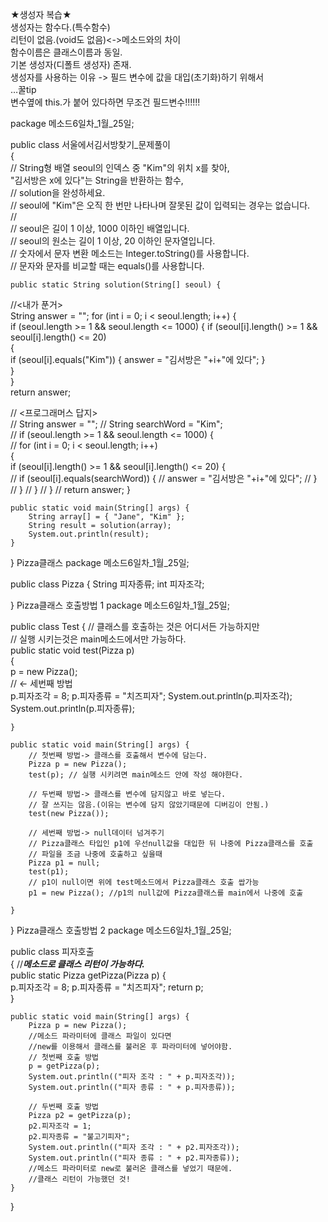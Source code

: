 ★생성자 복습★  
생성자는 함수다.(특수함수)  
리턴이 없음.(void도 없음)<->메소드와의 차이  
함수이름은 클래스이름과 동일.  
기본 생성자(디폴트 생성자) 존재.  
생성자를 사용하는 이유
-> 필드 변수에 값을 대입(초기화)하기 위해서  
…꿀tip  
변수옆에 this.가 붙어 있다하면 무조건 필드변수!!!!!!

package 메소드6일차_1월_25일;

public class 서울에서김서방찾기_문제풀이   
{  
//	String형 배열 seoul의 인덱스 중 "Kim"의 위치 x를 찾아,     
"김서방은 x에 있다"는 String을 반환하는 함수,   
//	solution을 완성하세요.   
//	seoul에 "Kim"은 오직 한 번만 나타나며 잘못된 값이 입력되는 경우는 없습니다.  
//	
//	seoul은 길이 1 이상, 1000 이하인 배열입니다.  
//	seoul의 원소는 길이 1 이상, 20 이하인 문자열입니다.  
//	숫자에서 문자 변환 메소드는 Integer.toString()를 사용합니다.  
//	문자와 문자를 비교할 때는 equals()를 사용합니다.
	
	public static String solution(String[] seoul) {
//<내가 푼거>  
		String answer = "";
		for (int i = 0; i < seoul.length; i++) 
		{  
			if (seoul.length >= 1 && seoul.length <= 1000) {
				if (seoul[i].length() >= 1 && seoul[i].length() <= 20)   
				{  
					if (seoul[i].equals("Kim")) {
						answer = "김서방은 "+i+"에 있다";
					}  
				}  
			}  
		return answer;

//		<프로그래머스 답지>  
//	      String answer = "";
//	        String searchWord = "Kim";  
//			if (seoul.length >= 1 && seoul.length <= 1000) {  
//	            for (int i = 0; i < seoul.length; i++)   
				{	
					if (seoul[i].length() >= 1 && seoul[i].length() <= 20) 
					  {  
//						if (seoul[i].equals(searchWord)) {
//							answer = "김서방은 "+i+"에 있다";
//						}
//					}
//				}
//			}
//	        return answer;
	}

	public static void main(String[] args) {
		String array[] = { "Jane", "Kim" };
		String result = solution(array);
		System.out.println(result);
	}

}
Pizza클래스
package 메소드6일차_1월_25일;

public class Pizza {
	String 피자종류;
	int 피자조각;

}
Pizza클래스 호출방법 1
package 메소드6일차_1월_25일;

public class Test {
	// 클래스를 호출하는 것은 어디서든 가능하지만  
	// 실행 시키는것은 main메소드에서만 가능하다.  
	public static void test(Pizza p)   
	{  
		p = new Pizza();   
		// <- 세번째 방법  
		p.피자조각 = 8;
		p.피자종류 = "치즈피자";
		System.out.println(p.피자조각);
		System.out.println(p.피자종류);

	}

	public static void main(String[] args) {
		// 첫번째 방법-> 클래스를 호출해서 변수에 담는다.
		Pizza p = new Pizza();
		test(p); // 실행 시키려면 main메소드 안에 작성 해야한다.

		// 두번째 방법-> 클래스를 변수에 담지않고 바로 넣는다.
		// 잘 쓰지는 않음.(이유는 변수에 담지 않았기때문에 디버깅이 안됨.)
		test(new Pizza());

		// 세번째 방법-> null데이터 넘겨주기
		// Pizza클래스 타입인 p1에 우선null값을 대입한 뒤 나중에 Pizza클래스를 호출
		// 파일을 조금 나중에 호출하고 싶을때
		Pizza p1 = null;
		test(p1);
		// p1이 null이면 위에 test메소드에서 Pizza클래스 호출 쌉가능
		p1 = new Pizza(); //p1의 null값에 Pizza클래스를 main에서 나중에 호출
		
	}

}
Pizza클래스 호출방법 2
package 메소드6일차_1월_25일;

public class 피자호출   
{
	//***메소드로 클래스 리턴이 가능하다.***  
	public static Pizza getPizza(Pizza p) {  
		p.피자조각 = 8;
		p.피자종류 = "치즈피자";
		return p;  
	}

	public static void main(String[] args) {
		Pizza p = new Pizza();
		//메소드 파라미터에 클래스 파일이 있다면 
		//new를 이용해서 클래스를 불러온 후 파라미터에 넣어야함.
		// 첫번째 호출 방법
		p = getPizza(p);
		System.out.println(("피자 조각 : " + p.피자조각));
		System.out.println(("피자 종류 : " + p.피자종류));

		// 두번째 호출 방법
		Pizza p2 = getPizza(p);
		p2.피자조각 = 1;
		p2.피자종류 = "불고기피자";
		System.out.println(("피자 조각 : " + p2.피자조각));
		System.out.println(("피자 종류 : " + p2.피자종류));
		//메소드 파라미터로 new로 불러온 클래스를 넣었기 때문에.
		//클래스 리턴이 가능했던 것!
	}

}